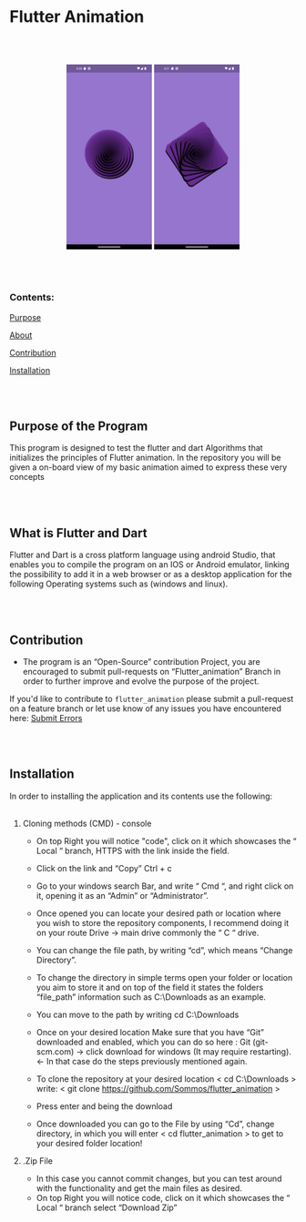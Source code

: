 # Flutter Animation
<br>
</br>
<p align="center">
    <img src="lib/images/readme/start_animation.png" width="150" />
    <img src="lib/images/readme/end_animation.png" width="150" />
</p>

<br>
</br>

### Contents:


[Purpose](#purpose-of-the-program)

[About](#what-is-flutter-and-dart)

[Contribution](#contribution)

[Installation](#installation)


<br>
</br>

## Purpose of the Program

This program is designed to test the flutter and dart Algorithms that initializes the principles of Flutter animation. In the repository you will be given a on-board view of my basic animation aimed to express these very concepts

<br>
</br>

## What is Flutter and Dart

Flutter and Dart is a cross platform language using android Studio, that enables you to compile the program on an IOS or Android emulator, linking the possibility to add it in a web browser or as a desktop application for the following Operating systems such as (windows and linux).


<br>
</br>

## Contribution 

- The program is an “Open-Source” contribution Project, you are encouraged to submit pull-requests on “Flutter_animation” Branch in order to further improve and evolve the purpose of the project.


If you'd like to contribute to `flutter_animation` please submit a pull-request on a feature branch or let use know of any issues you have encountered here: [Submit Errors](https://github.com/Sommos/flutter_animation/issues) 

<br>
</br>

## Installation

In order to installing the application and its contents use the following:
<br>
</br>
1. Cloning methods (CMD) - console

    - On top Right you will notice "code", click on it which showcases the “ Local “ branch, HTTPS with the link inside the field.
    - Click on the link and “Copy” Ctrl + c

    - Go to your windows search Bar, and write “ Cmd “, and right click on it, opening it as an “Admin” or “Administrator”.

    - Once opened you can locate your desired path or location where you wish to store the repository components, I recommend doing it on your route Drive -> main drive commonly the “ C “ drive.

    - You can change the file path, by writing “cd”, which means “Change Directory”.

    - To change the directory in simple terms open your folder or location you aim to store it and on top of the field it states the folders “file_path” information such as C:\Downloads as an example.

    - You can move to the path by writing cd C:\Downloads

    - Once on your desired location Make sure that you have “Git” downloaded and enabled, which you can do so here : Git (git-scm.com) -> click download for windows (It may require restarting). <- In that case do the steps previously mentioned again.

    - To clone the repository at your desired location < cd C:\Downloads > write: < git clone https://github.com/Sommos/flutter_animation >

    - Press enter and being the download


    - Once downloaded you can go to the File by using “Cd”, change directory, in which you will enter < cd flutter_animation > to get to your desired folder location!


2. .Zip File

    - In this case you cannot commit changes, but you can test around with the functionality and get the main files as desired.
    - On top Right you will notice code, click on it which showcases the “ Local “ branch select “Download Zip”

<br>
</br>
